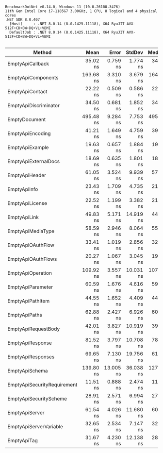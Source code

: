 ```

BenchmarkDotNet v0.14.0, Windows 11 (10.0.26100.3476)
11th Gen Intel Core i7-1185G7 3.00GHz, 1 CPU, 8 logical and 4 physical cores
.NET SDK 8.0.407
  [Host]     : .NET 8.0.14 (8.0.1425.11118), X64 RyuJIT AVX-512F+CD+BW+DQ+VL+VBMI
  DefaultJob : .NET 8.0.14 (8.0.1425.11118), X64 RyuJIT AVX-512F+CD+BW+DQ+VL+VBMI


```
| Method                      | Mean      | Error     | StdDev    | Median    | Gen0   | Gen1   | Allocated |
|---------------------------- |----------:|----------:|----------:|----------:|-------:|-------:|----------:|
| EmptyApiCallback            |  35.02 ns |  0.759 ns |  1.774 ns |  34.41 ns | 0.0306 |      - |     192 B |
| EmptyApiComponents          | 163.68 ns |  3.310 ns |  3.679 ns | 164.19 ns | 0.1566 | 0.0005 |     984 B |
| EmptyApiContact             |  22.22 ns |  0.509 ns |  0.586 ns |  22.11 ns | 0.0204 |      - |     128 B |
| EmptyApiDiscriminator       |  34.50 ns |  0.681 ns |  1.852 ns |  34.00 ns | 0.0318 |      - |     200 B |
| EmptyDocument               | 495.48 ns |  9.284 ns |  7.753 ns | 495.55 ns | 0.2203 | 0.0010 |    1384 B |
| EmptyApiEncoding            |  41.21 ns |  1.649 ns |  4.759 ns |  39.99 ns | 0.0344 |      - |     216 B |
| EmptyApiExample             |  19.63 ns |  0.657 ns |  1.884 ns |  19.06 ns | 0.0217 |      - |     136 B |
| EmptyApiExternalDocs        |  18.69 ns |  0.635 ns |  1.801 ns |  18.02 ns | 0.0191 |      - |     120 B |
| EmptyApiHeader              |  61.05 ns |  3.524 ns |  9.939 ns |  57.82 ns | 0.0510 |      - |     320 B |
| EmptyApiInfo                |  23.43 ns |  1.709 ns |  4.735 ns |  21.61 ns | 0.0255 |      - |     160 B |
| EmptyApiLicense             |  22.52 ns |  1.199 ns |  3.382 ns |  21.72 ns | 0.0204 |      - |     128 B |
| EmptyApiLink                |  49.83 ns |  5.171 ns | 14.919 ns |  44.27 ns | 0.0370 |      - |     232 B |
| EmptyApiMediaType           |  58.59 ns |  2.946 ns |  8.064 ns |  55.92 ns | 0.0471 |      - |     296 B |
| EmptyApiOAuthFlow           |  33.41 ns |  1.019 ns |  2.856 ns |  32.05 ns | 0.0344 |      - |     216 B |
| EmptyApiOAuthFlows          |  20.27 ns |  1.067 ns |  3.045 ns |  19.07 ns | 0.0217 |      - |     136 B |
| EmptyApiOperation           | 109.92 ns |  3.557 ns | 10.031 ns | 107.70 ns | 0.1006 |      - |     632 B |
| EmptyApiParameter           |  60.59 ns |  1.676 ns |  4.616 ns |  59.36 ns | 0.0535 |      - |     336 B |
| EmptyApiPathItem            |  44.55 ns |  1.652 ns |  4.409 ns |  44.04 ns | 0.0459 |      - |     288 B |
| EmptyApiPaths               |  62.88 ns |  2.427 ns |  6.926 ns |  60.98 ns | 0.0395 |      - |     248 B |
| EmptyApiRequestBody         |  42.01 ns |  3.827 ns | 10.919 ns |  39.45 ns | 0.0331 |      - |     208 B |
| EmptyApiResponse            |  81.52 ns |  3.797 ns | 10.708 ns |  78.95 ns | 0.0598 |      - |     376 B |
| EmptyApiResponses           |  69.65 ns |  7.130 ns | 19.756 ns |  61.11 ns | 0.0395 |      - |     248 B |
| EmptyApiSchema              | 139.80 ns | 13.005 ns | 36.038 ns | 127.12 ns | 0.1707 | 0.0005 |    1072 B |
| EmptyApiSecurityRequirement |  11.51 ns |  0.888 ns |  2.474 ns |  11.12 ns | 0.0166 |      - |     104 B |
| EmptyApiSecurityScheme      |  28.91 ns |  2.571 ns |  6.994 ns |  27.50 ns | 0.0268 |      - |     168 B |
| EmptyApiServer              |  61.54 ns |  4.026 ns | 11.680 ns |  60.52 ns | 0.0331 |      - |     208 B |
| EmptyApiServerVariable      |  32.65 ns |  2.534 ns |  7.147 ns |  32.11 ns | 0.0204 |      - |     128 B |
| EmptyApiTag                 |  31.67 ns |  4.230 ns | 12.138 ns |  28.97 ns | 0.0204 |      - |     128 B |
